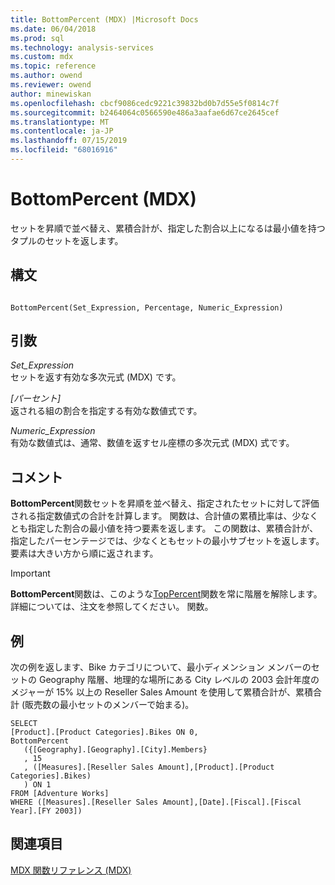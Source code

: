 ```yaml
---
title: BottomPercent (MDX) |Microsoft Docs
ms.date: 06/04/2018
ms.prod: sql
ms.technology: analysis-services
ms.custom: mdx
ms.topic: reference
ms.author: owend
ms.reviewer: owend
author: minewiskan
ms.openlocfilehash: cbcf9086cedc9221c39832bd0b7d55e5f0814c7f
ms.sourcegitcommit: b2464064c0566590e486a3aafae6d67ce2645cef
ms.translationtype: MT
ms.contentlocale: ja-JP
ms.lasthandoff: 07/15/2019
ms.locfileid: "68016916"
---
```

# <a name="bottompercent-mdx"></a>BottomPercent (MDX)


  セットを昇順で並べ替え、累積合計が、指定した割合以上になるは最小値を持つタプルのセットを返します。  
  
## <a name="syntax"></a>構文  
  
```  
  
BottomPercent(Set_Expression, Percentage, Numeric_Expression)   
```  
  
## <a name="arguments"></a>引数  
 *Set_Expression*  
 セットを返す有効な多次元式 (MDX) です。  
  
 *[パーセント]*  
 返される組の割合を指定する有効な数値式です。  
  
 *Numeric_Expression*  
 有効な数値式は、通常、数値を返すセル座標の多次元式 (MDX) 式です。  
  
## <a name="remarks"></a>コメント  
 **BottomPercent**関数セットを昇順を並べ替え、指定されたセットに対して評価される指定数値式の合計を計算します。 関数は、合計値の累積比率は、少なくとも指定した割合の最小値を持つ要素を返します。 この関数は、累積合計が、指定したパーセンテージでは、少なくともセットの最小サブセットを返します。 要素は大きい方から順に返されます。  
  
> [!IMPORTANT]  
>  **BottomPercent**関数は、このような[TopPercent](../mdx/toppercent-mdx.md)関数を常に階層を解除します。 詳細については、注文を参照してください。 関数。  
  
## <a name="example"></a>例  
 次の例を返します、Bike カテゴリについて、最小ディメンション メンバーのセットの Geography 階層、地理的な場所にある City レベルの 2003 会計年度のメジャーが 15% 以上の Reseller Sales Amount を使用して累積合計が、累積合計 (販売数の最小セットのメンバーで始まる)。  
  
```  
SELECT  
[Product].[Product Categories].Bikes ON 0,  
BottomPercent  
   ({[Geography].[Geography].[City].Members}  
   , 15  
   , ([Measures].[Reseller Sales Amount],[Product].[Product Categories].Bikes)  
   ) ON 1  
FROM [Adventure Works]  
WHERE ([Measures].[Reseller Sales Amount],[Date].[Fiscal].[Fiscal Year].[FY 2003])  
```  
  
## <a name="see-also"></a>関連項目  
 [MDX 関数リファレンス &#40;MDX&#41;](../mdx/mdx-function-reference-mdx.md)  
  
  
